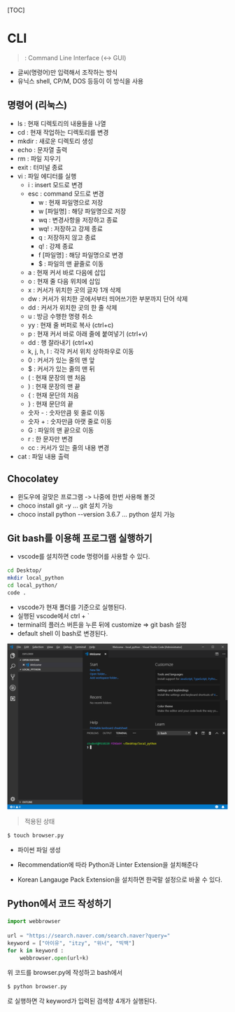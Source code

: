 [TOC]

# CLI

> : Command Line Interface (<-> GUI)

- 글씨(명령어)만 입력해서 조작하는 방식
- 유닉스 shell, CP/M, DOS 등등이 이 방식을 사용



## 명령어 (리눅스)

- ls : 현재 디렉토리의 내용들을 나열
- cd : 현재 작업하는 디렉토리를 변경
- mkdir : 새로운 디렉토리 생성
- echo : 문자열 출력
- rm : 파일 지우기
- exit : 터미널 종료
- vi : 파일 에디터를 실행
  - i : insert 모드로 변경
  - esc : command 모드로 변경
    - w : 현재 파일명으로 저장
    - w [파일명] : 해당 파일명으로 저장
    - wq : 변경사항을 저장하고 종료
    - wq! : 저장하고 강제 종료
    - q : 저장하지 않고 종료
    - q! : 강제 종료
    - f [파일명] : 해당 파일명으로 변경
    - $ : 파일의 맨 끝줄로 이동
  - a : 현재 커서 바로 다음에 삽입
  - o : 현재 줄 다음 위치에 삽입
  - x : 커서가 위치한 곳의 글자 1개 삭제
  - dw : 커서가 위치한 곳에서부터 띄어쓰기한 부분까지 단어 삭제
  - dd : 커서가 위치한 곳의 한 줄 삭제
  - u : 방금 수행한 명령 취소
  - yy : 현재 줄 버퍼로 복사 (ctrl+c)
  - p : 현재 커서 바로 아래 줄에 붙여넣기 (ctrl+v)
  - dd : 행 잘라내기 (ctrl+x)
  - k, j, h, l : 각각 커서 위치 상하좌우로 이동
  - 0 : 커서가 있는 줄의 맨 앞
  - $ : 커서가 있는 줄의 맨 뒤
  - ( : 현재 문장의 맨 처음
  - ) : 현재 문장의 맨 끝
  - { : 현재 문단의 처음
  - } : 현재 문단의 끝
  - 숫자 -  : 숫자만큼 윗 줄로 이동
  - 숫자 + :  숫자만큼 아랫 줄로 이동
  - G : 파일의 맨 끝으로 이동
  - r : 한 문자만 변경
  - cc : 커서가 있는 줄의 내용 변경
- cat : 파일 내용 출력



## Chocolatey

- 윈도우에 걸맞은 프로그램 -> 나중에 한번 사용해 볼것
- choco install git -y ... git 설치 가능
- choco install python --version 3.6.7 ... python 설치 가능



## Git bash를 이용해 프로그램 실행하기

- vscode를 설치하면 code 명령어를 사용할 수 있다.

```bash
cd Desktop/
mkdir local_python
cd local_python/
code .
```

- vscode가 현재 폴더를 기준으로 실행된다.
- 실행된 vscode에서 ctrl + `
- terminal의 플러스 버튼을 누른 뒤에 customize => git bash 설정
- default shell 이 bash로 변경된다.

![1551058110110](assets/1551058110110.png)

> 적용된 상태

```BASH
$ touch browser.py
```

- 파이썬 파일 생성
- Recommendation에 따라 Python과 Linter Extension을 설치해준다

- Korean Langauge Pack Extension을 설치하면 한국말 설정으로 바꿀 수 있다.



## Python에서 코드 작성하기

```python
import webbrowser

url = "https://search.naver.com/search.naver?query="
keyword = ["아이유", "itzy", "위너", "빅백"]
for k in keyword :
    webbrowser.open(url+k)
```

위 코드를 browser.py에 작성하고 bash에서

```bash
$ python browser.py
```

로 실행하면 각 keyword가 입력된 검색창 4개가 실행된다.

